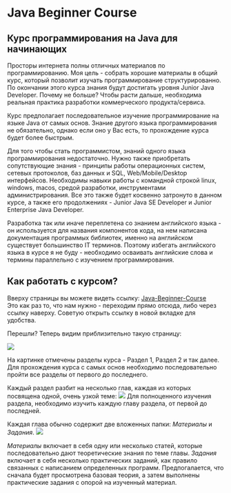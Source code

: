 # Java Beginner Course
## Курс программирования на Java для начинающих

Просторы интернета полны отличных материалов по программированию. Моя цель - собрать хорошие материалы в общий курс, который позволит изучать программирование структурированно.
По окончании этого курса знания будут достигать уровня Junior Java Developer. Почему не больше? Чтобы расти дальше, необходима реальная практика разработки коммерческого продукта/сервиса.

Курс предполагает последовательное изучение программирование на языке Java  от самых основ. Знание другого языка программирования не обязательно, однако если оно у Вас есть, то прохождение курса будет более быстрым.

Для того чтобы стать программистом, знаний одного языка программирования недостаточно. Нужно также приобретать сопутствующие знания - принципы работы операционных систем, сетевых протоколов, баз данных и SQL, Web/Mobile/Desktop интерфейсов. Необходимы навыки работы с командной строкой linux, windows, macos, средой разработки, инструментами администрирования. Все это также будет косвенно затронуто в данном курсе, а также его продолжениях - Junior Java SE Developer и Junior Enterprise Java Developer.

Разработка так или иначе переплетена со знанием английского языка - он используется для названия компонентов кода, на нем написана документация программых библиотек, именно на английском существует большинство IT терминов. Поэтому избегать английского языка в курсе я не буду - необходимо осваивать английские слова и термины параллельно с изучением программирования.

## Как работать с курсом?

Вверху страницы вы можете видеть ссылку: [Java-Beginner-Course](https://github.com/seriyalexandrov/Java-Beginner-Course)  
Это как раз то, что нам нужно - переходим прямо отсюда, либо через ссылку наверху. Советую открыть ссылку в новой вкладке для удобства.

Перешли? Теперь видим приблизительно такую страницу:

 ![](../../../Служебные%20файлы/.Картинки/course_content.png)
 
На картинке отмечены разделы курса - Раздел 1, Раздел 2 и так далее. Для прохождения курса с самых основ необходимо последовательно пройти все разделы от первого до последнего.

Каждый раздел разбит на несколько глав, каждая из которых посвящена одной, очень узкой теме:
 ![](../../../Служебные%20файлы/.Картинки/chapters.png)
Для полноценного изучения раздела, необходимо изучить каждую главу раздела, от первой до последней.

Каждая глава обычно содержит две вложенных папки: *Материалы* и *Задания*.
 ![](../../../Служебные%20файлы/.Картинки/content_tasks.png)

*Материалы* включает в себя одну или несколько статей, которые последовательно дают теоретические знания по теме главы.
*Задания* включает в себя несколько практических заданий, как правило связанных с написанием определенных программ.
Предпогалается, что сначала будет просмотрена базовая теория, а затем выполнены практические задания с опорой на изученный материал.


